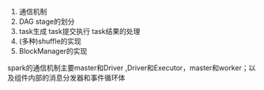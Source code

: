  1. 通信机制   
 2. DAG stage的划分
 3. task生成 task提交执行 task结果的处理
 4. (多种)shuffle的实现
 5. BlockManager的实现

 spark的通信机制主要master和Driver ,Driver和Executor，master和worker；以及组件内部的消息分发器和事件循环体   
